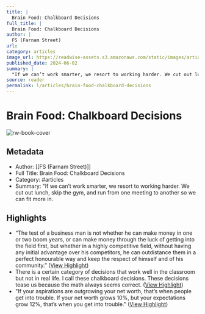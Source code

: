 ```yaml
---
title: |
  Brain Food: Chalkboard Decisions
full_title: |
  Brain Food: Chalkboard Decisions
author: |
  FS (Farnam Street)
url: 
category: articles
image_url: https://readwise-assets.s3.amazonaws.com/static/images/article3.5c705a01b476.png
published_date: 2024-06-02
summary: |
  "If we can’t work smarter, we resort to working harder. We cut out lunch, skip the gym, and run from one meeting to another so we can fit more in.
source: reader
permalink: l/articles/brain-food-chalkboard-decisions
---
```

# Brain Food: Chalkboard Decisions

![rw-book-cover](https://readwise-assets.s3.amazonaws.com/static/images/article3.5c705a01b476.png)

## Metadata
- Author: [[FS (Farnam Street)]]
- Full Title: Brain Food: Chalkboard Decisions
- Category: #articles
- Summary: "If we can’t work smarter, we resort to working harder. We cut out lunch, skip the gym, and run from one meeting to another so we can fit more in.

## Highlights
- “The test of a business man is not whether he can make money in one or two boom years, or can make money through the luck of getting into the field first, but whether in a highly competitive field, without having any initial advantage over his competitors, he can outdistance them in a perfect honourable way and keep the respect of himself and of his community.” ([View Highlight](https://read.readwise.io/read/01hze4czwy29ne4brx36y42wap))
- There is a certain category of decisions that work well in the classroom but not in real life. I call these chalkboard decisions. These decisions tease us because the math always seems correct. ([View Highlight](https://read.readwise.io/read/01hze4e42vstkf502nkj426rk5))
- "If your aspirations are outgrowing your net worth, that’s when people get into trouble. If your net worth grows 10%, but your expectations grow 12%, that’s when you get into trouble." ([View Highlight](https://read.readwise.io/read/01hze4fh22pg0xrd601j8x8104))


